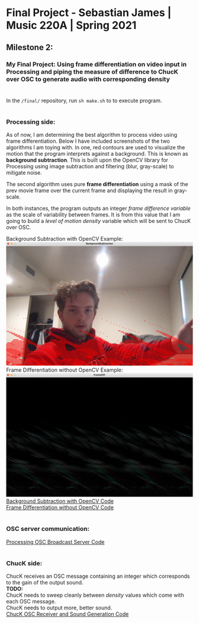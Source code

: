# Final Project - Sebastian James | Music 220A | Spring 2021  

## Milestone 2:  
### My Final Project: Using **frame differentiation** on **video input in Processing** and piping the measure of difference to **ChucK over OSC** to generate **audio with corresponding density**  
#
In the `/final/` repository, run `sh make.sh` to to execute program. 
#
### Processing side:  
As of now, I am determining the best algorithm to process video using frame differentiation. Below I have included screenshots of the two algorithms I am toying with. In one, red contours are used to visualize the motion that the program interprets against a background. This is known as **background subtraction**. This is built upon the OpenCV library for Processing using image subtraction and filtering (blur, gray-scale) to mitigate noise. 

The second algorithm uses pure **frame differentiation** using a mask of the prev movie frame over the current frame and displaying the result in gray-scale.  

In both instances, the program outputs an integer *frame difference variable* as the scale of variability between frames. It is from this value that I am going to build a *level of motion density* variable which will be sent to ChucK over OSC.  

Background Subtraction with OpenCV Example:  
![alt text](../assets/background_sub_pic.png "Background Subtraction with OpenCV")  
Frame Differentiation without OpenCV Example:  
![alt text](../assets/framdiff_pic.png "Frame Differentiation without OpenCV")  
[Background Subtraction with OpenCV Code](../lib/BackgroundSubtraction/BackgroundSubtraction.pde)  
[Frame Differentiation without OpenCV Code](../lib/FrameDiff/FrameDiff.pde)    
#
### OSC server communication: 
[Processing OSC Broadcast Server Code](../lib/oscp5_broadcast/oscp5_broadcast.pde)  
#
### ChucK side:  
ChucK receives an OSC message containing an integer which corresponds to the gain of the output sound.  
**TODO:**  
ChucK needs to sweep cleanly between *density* values which come with each OSC message.  
ChucK needs to output more, better sound.   
[ChucK OSC Receiver and Sound Generation Code](../lib/OSC_recv.ck)  